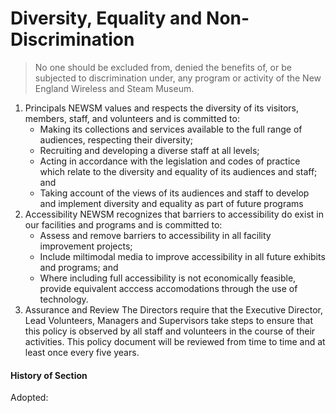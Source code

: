 # Diversity, Equality and Non-Discrimination

> No one should be excluded from, denied the benefits of, or be subjected to discrimination under, any program or activity of the New England Wireless and Steam Museum.

1. Principals
   NEWSM values and respects the diversity of its visitors, members, staff, and volunteers and is committed to:
   - Making its collections and services available to the full range of audiences, respecting their diversity;
   - Recruiting and developing a diverse staff at all levels;
   - Acting in accordance with the legislation and codes of practice which relate to the diversity and equality of its audiences and staff; and
   - Taking account of the views of its audiences and staff to develop and implement diversity and equality as part of future programs
2. Accessibility NEWSM recognizes that barriers to accessibility do exist in our facilities and programs and is committed to:
   - Assess and remove barriers to accessibility in all facility improvement projects;
   - Include miltimodal media to improve accessibility in all future exhibits and programs; and
   - Where including full accessibility is not economically feasible, provide equivalent acccess accomodations through the use of technology.
3. Assurance and Review
   The Directors require that the Executive Director, Lead Volunteers, Managers and Supervisors take steps to ensure that this policy is observed by all staff and volunteers in the course of their activities. This policy document will be reviewed from time to time and at least once every five years.

#### History of Section

Adopted: